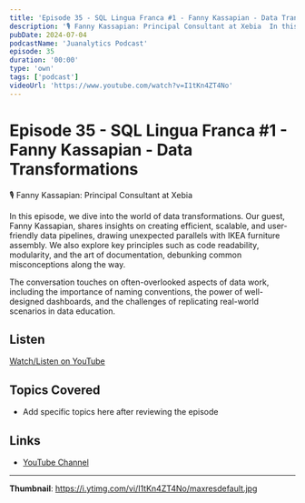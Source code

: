 ```yaml
---
title: 'Episode 35 - SQL Lingua Franca #1 - Fanny Kassapian - Data Transformations'
description: '🎙️ ⁠Fanny Kassapian⁠: Principal Consultant at Xebia  In this episode, we dive into the world of data transformations. Our guest, ⁠Fanny Kassapian⁠, shares insights on creating efficient, scalable, and...'
pubDate: 2024-07-04
podcastName: 'Juanalytics Podcast'
episode: 35
duration: '00:00'
type: 'own'
tags: ['podcast']
videoUrl: 'https://www.youtube.com/watch?v=I1tKn4ZT4No'
---
```


# Episode 35 - SQL Lingua Franca #1 - Fanny Kassapian - Data Transformations

🎙️ ⁠Fanny Kassapian⁠: Principal Consultant at Xebia

In this episode, we dive into the world of data transformations. Our guest, ⁠Fanny Kassapian⁠, shares insights on creating efficient, scalable, and user-friendly data pipelines, drawing unexpected parallels with IKEA furniture assembly. We also explore key principles such as code readability, modularity, and the art of documentation, debunking common misconceptions along the way.

The conversation touches on often-overlooked aspects of data work, including the importance of naming conventions, the power of well-designed dashboards, and the challenges of replicating real-world scenarios in data education.

## Listen

[Watch/Listen on YouTube](https://www.youtube.com/watch?v=I1tKn4ZT4No)

## Topics Covered

- Add specific topics here after reviewing the episode

## Links

- [YouTube Channel](https://www.youtube.com/juanalytics)

---

**Thumbnail**: https://i.ytimg.com/vi/I1tKn4ZT4No/maxresdefault.jpg
